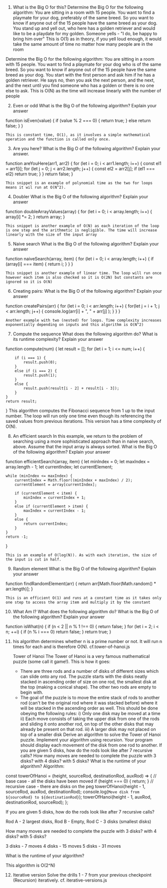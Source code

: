 1. What is the Big O for this?
Determine the Big O for the following algorithm: You are sitting in a room with 15 people. You want to find a playmate for your dog, preferably of the same breed. So you want to know if anyone out of the 15 people have the same breed as your dog. You stand up and yell out, who here has a golden retriever and would like to be a playdate for my golden. Someone yells - "I do, be happy to bring him over"
    This is O(1) as in theory, if you yell loud enough, it would take the same amount of time no matter how many people are in the room

Determine the Big O for the following algorithm: You are sitting in a room with 15 people. You want to find a playmate for your dog who is of the same breed. So you want to know if anyone out of the 15 people have the same breed as your dog. You start with the first person and ask him if he has a golden retriever. He says no, then you ask the next person, and the next, and the next until you find someone who has a golden or there is no one else to ask.
    This is O(N) as the time will increase linearly with the number of people

2. Even or odd What is the Big O of the following algorithm? Explain your answer

 function isEven(value) {
      if (value % 2 === 0) {
         return true;
      } else
      return false;
      }
   }

    This is constant time, O(1), as it involves a simple mathematical operation and the function is called only once.

3. Are you here? What is the Big O of the following algorithm? Explain your answer.

function areYouHere(arr1, arr2) {
    for (let i = 0; i < arr1.length; i++) {
        const el1 = arr1[i];
        for (let j = 0; j < arr2.length; j++) {
            const el2 = arr2[j];
            if (el1 === el2) return true;
        }
    }
    return false;
}

    This snippet is an example of polynomial time as the two for loops means it wil run at O(N^2).

4. Doubler What is the Big O of the following algorithm? Explain your answer

function doubleArrayValues(array) {
    for (let i = 0; i < array.length; i++) {
        array[i] *= 2;
    }
    return array;
}

    This snippet is another example of O(N) as each iteration of the loop is one step and the arithmetic is negligible. The time will increase linearly with the size of the input array

5. Naive search What is the Big O of the following algorithm? Explain your answer

function naiveSearch(array, item) {
    for (let i = 0; i < array.length; i++) {
        if (array[i] === item) {
            return i;
        }
    }
}

    This snippet is another example of linear time. The loop will run once however each item is also checked so it is O(2N) but constants are ignored so it is O(N)

6. Creating pairs: What is the Big O of the following algorithm? Explain your answer

function createPairs(arr) {
    for (let i = 0; i < arr.length; i++) {
        for(let j = i + 1; j < arr.length; j++) {
            console.log(arr[i] + ", " +  arr[j] );
        }
    }
}

    Another example with two (nested) for loops. Time complexity increases exponentially depending on inputs and this algorithm is O(N^2)

7. Compute the sequence What does the following algorithm do? What is its runtime complexity? Explain your answer

function compute(num) {
    let result = [];
    for (let i = 1; i <= num; i++) {

        if (i === 1) {
            result.push(0);
        }
        else if (i === 2) {
            result.push(1);
        }
        else {
            result.push(result[i - 2] + result[i - 3]);
        }
    }
    return result;
}
    This algorithm computes the Fibonacci sequence from 1 up to the input number. The loop will run only one time even though its referencing the saved values from previous iterations. This version has a time complexity of O(N).

8. An efficient search In this example, we return to the problem of searching using a more sophisticated approach than in naive search, above. Assume that the input array is always sorted. What is the Big O of the following algorithm? Explain your answer

function efficientSearch(array, item) {
    let minIndex = 0;
    let maxIndex = array.length - 1;
    let currentIndex;
    let currentElement;

    while (minIndex <= maxIndex) {
        currentIndex = Math.floor((minIndex + maxIndex) / 2);
        currentElement = array[currentIndex];

        if (currentElement < item) {
            minIndex = currentIndex + 1;
        }
        else if (currentElement > item) {
            maxIndex = currentIndex - 1;
        }
        else {
            return currentIndex;
        }
    }
    return -1;
}

    This is an example of O(log(N)). As with each iteration, the size of the input is cut in half.

9. Random element What is the Big O of the following algorithm? Explain your answer

function findRandomElement(arr) {
    return arr[Math.floor(Math.random() * arr.length)];
}

    This is an efficient O(1) and runs at a constant time as it takes only one step to access the array item and multiply it by the constant

10. What Am I? What does the following algorithm do? What is the Big O of the following algorithm? Explain your answer

function isWhat(n) {
    if (n < 2 || n % 1 !== 0) {
        return false;
    }
    for (let i = 2; i < n; ++i) {
        if (n % i === 0) return false;
    }
    return true;
}

11. his algorithm determines whether n is a prime number or not. It will run n times for each and is therefore O(N). 
cf.tower-of-hanoi.js

    Tower of Hanoi The Tower of Hanoi is a very famous mathematical puzzle (some call it game!). This is how it goes: 
    * There are three rods and a number of disks of different sizes which can slide onto any rod. The puzzle starts with the disks neatly stacked in ascending order of size on one rod, the smallest disk at the top (making a conical shape). The other two rods are empty to begin with. 
    * The goal of the puzzle is to move the entire stack of rods to another rod (can't be the original rod where it was stacked before) where it will be stacked in the ascending order as well. This should be done obeying the following rules: i) Only one disk may be moved at a time ii) Each move consists of taking the upper disk from one of the rods and sliding it onto another rod, on top of the other disks that may already be present on that rod. iii) A larger disk may not placed on top of a smaller disk Derive an algorithm to solve the Tower of Hanoi puzzle. Implement your algorithm using recursion. Your program should display each movement of the disk from one rod to another. If you are given 5 disks, how do the rods look like after 7 recursive calls? How many moves are needed to complete the puzzle with 3 disks? with 4 disks? with 5 disks? What is the runtime of your algorithm?
Algorithm:

const towerOfHanoi = (height, sourceRod, destinationRod, auxRod) => {
  // base case - all the disks have been moved
  if (height === 0) {
    return;
  }
  // recursive case - there are disks on the peg
  towerOfHanoi(height - 1, sourceRod, auxRod, destinationRod);
  console.log(`Move disk from ${sourceRod} to ${destinationRod}`);
  towerOfHanoi(height - 1, auxRod, destinationRod, sourceRod);
};

If you are given 5 disks, how do the rods look like after 7 recursive calls?

Rod A - 2 largest disks, Rod B - Empty, Rod C - 3 disks (smallest disks)

How many moves are needed to complete the puzzle with 3 disks? with 4 disks? with 5 disks?

3 disks - 7 moves 4 disks - 15 moves 5 disks - 31 moves

What is the runtime of your algorithm?

This algorithm is O(2^N) 

12. Iterative version Solve the drills 1 - 7 from your previous checkpoint (Recursion) iteratively. 
cf. iterative-versions.js